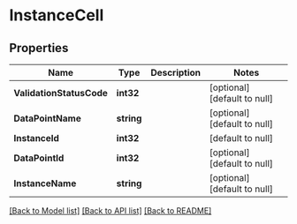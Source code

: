 # InstanceCell

## Properties
Name | Type | Description | Notes
------------ | ------------- | ------------- | -------------
**ValidationStatusCode** | **int32** |  | [optional] [default to null]
**DataPointName** | **string** |  | [optional] [default to null]
**InstanceId** | **int32** |  | [default to null]
**DataPointId** | **int32** |  | [optional] [default to null]
**InstanceName** | **string** |  | [optional] [default to null]

[[Back to Model list]](../README.md#documentation-for-models) [[Back to API list]](../README.md#documentation-for-api-endpoints) [[Back to README]](../README.md)


